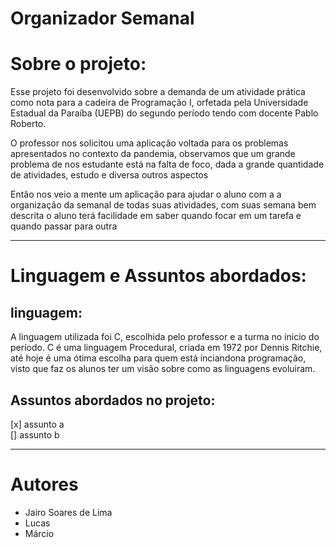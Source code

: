 # Organizador Semanal

# Sobre o projeto:
<p>
    Esse projeto foi desenvolvido sobre a demanda de um atividade prática como nota
  para a cadeira de Programação I, orfetada pela Universidade Estadual da Paraíba (UEPB) do segundo período
  tendo com docente Pablo Roberto.
</p>
<p>
    O professor nos solicitou uma aplicação voltada para os problemas apresentados no contexto da pandemia,
  observamos que um grande problema de nos estudante está na falta de foco, dada a grande quantidade de atividades, estudo
  e diversa outros aspectos
</p>

<p>
    Então nos veio a mente um aplicação para ajudar o aluno com a a organização da semanal de todas suas atividades,
  com suas semana bem descrita o aluno terá facilidade em saber quando focar em um tarefa e quando passar para outra
</p>
 
---

# Linguagem e Assuntos abordados:

## linguagem:
<p>
    A linguagem utilizada foi C, escolhida pelo professor e a turma no inicio do período.
  C é uma linguagem Procedural, criada em 1972 por Dennis Ritchie, até hoje é uma ótima escolha para quem 
  está inciandona programação, visto que faz os alunos ter um visão sobre como as linguagens evoluiram. 
</p>

## Assuntos abordados no projeto:
  [x] assunto a <br/>
  [] assunto b

---
# Autores
  - Jairo Soares de Lima
  - Lucas
  - Márcio
